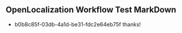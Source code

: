 ## OpenLocalization Workflow Test MarkDown
* b0b8c85f-03db-4a1d-be31-fdc2e64eb75f thanks!

<!--HONumber=Jul16_HO5-->


